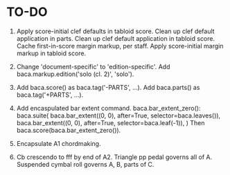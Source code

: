 TO-DO
=====

1.  Apply score-initial clef defaults in tabloid score.
    Clean up clef default application in parts.
    Clean up clef default application in tabloid score.
    Cache first-in-score margin markup, per staff.
    Apply score-initial margin markup in tabloid score.

2.  Change 'document-specific' to 'edition-specific'.
    Add baca.markup.edition('solo (cl. 2)', 'solo').

3.  Add baca.score() as baca.tag('-PARTS', ...).
    Add baca.parts() as baca.tag('+PARTS', ...).

4.  Add encaspulated bar extent command.
    baca.bar_extent_zero():
        baca.suite(
            baca.bar_extent((0, 0), after=True, selector=baca.leaves()),
            baca.bar_extent((0, 0), after=True, selector=baca.leaf(-1)),
            )
    Then baca.score(baca.bar_extent_zero()).

5.  Encapsulate A1 chordmaking.

6.  Cb crescendo to fff by end of A2.
    Triangle pp pedal governs all of A.
    Suspended cymbal roll governs A, B, parts of C.
